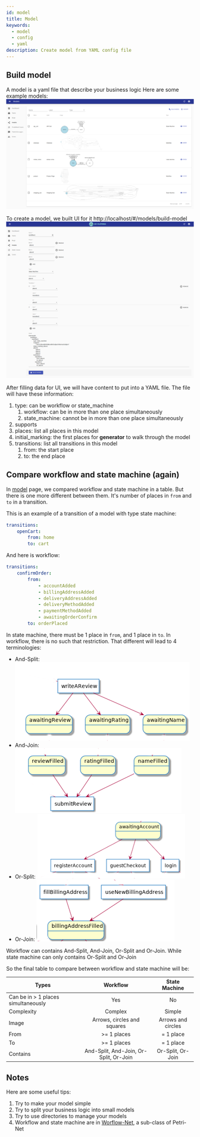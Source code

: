 ```yaml
---
id: model
title: Model
keywords:
  - model
  - config
  - yaml
description: Create model from YAML config file
---
```


## Build model

A model is a yaml file that describe your business logic
Here are some example models:
![models](../images/getting-started/models.png)

To create a model, we built UI for it http://localhost/#/models/build-model
![build-model](../images/model/build-model.png)

After filling data for UI, we will have content to put into a YAML file.
The file will have these information:

1. type: can be workflow or state_machine
    1. workflow: can be in more than one place simultaneously
    2. state_machine: cannot be in more than one place simultaneously
2. supports
4. places: list all places in this model
5. initial_marking: the first places for **generator** to walk through the model
6. transitions: list all transitions in this model
    1. from: the start place
    2. to: the end place

## Compare workflow and state machine (again)

In [model](../beginner/model) page, we compared workflow and state machine in a table. But there is one more different between them. It's number of places in `from` and `to` in a transition.

This is an example of a transition of a model with type state machine:

```yaml
transitions:
    openCart:
        from: home
        to: cart
```

And here is workflow:

```yaml
transitions:
    confirmOrder:
        from:
            - accountAdded
            - billingAddressAdded
            - deliveryAddressAdded
            - deliveryMethodAdded
            - paymentMethodAdded
            - awaitingOrderConfirm
        to: orderPlaced
```

In state machine, there must be 1 place in `from`, and 1 place in `to`. In workflow, there is no such that restriction. That different will lead to 4 terminologies:

* And-Split: ![and-split](../images/workflow-state-machine/and-split.png)
* And-Join: ![and-join](../images/workflow-state-machine/and-join.png)
* Or-Split: ![or-split](../images/workflow-state-machine/or-split.png)
* Or-Join: ![or-join](../images/workflow-state-machine/or-join.png)

Workflow can contains And-Split, And-Join, Or-Split and Or-Join. While state machine can only contains Or-Split and Or-Join


So the final table to compare between workflow and state machine will be:

| Types                               | Workflow                               | State Machine      |
| ----------------------------------- | :-------------------------:            | :----------------: |
| Can be in > 1 places simultaneously | Yes                                    | No                 |
| Complexity                          | Complex                                | Simple             |
| Image                               | Arrows, circles and squares            | Arrows and circles |
| From                                | >= 1 places                            | = 1 place          |
| To                                  | >= 1 places                            | = 1 place          |
| Contains                            | And-Split, And-Join, Or-Split, Or-Join | Or-Split, Or-Join  |

## Notes

Here are some useful tips:

1. Try to make your model simple
2. Try to split your business logic into small models
3. Try to use directories to manage your models
4. Workflow and state machine are in [Worflow-Net](http://mlwiki.org/index.php/Workflow_Nets/Workflow_Patterns), a sub-class of Petri-Net
